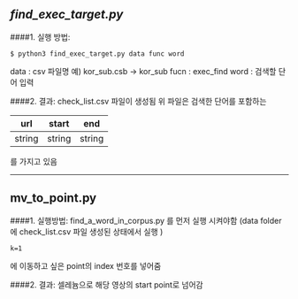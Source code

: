 ## *find_exec_target.py*


####1. 실행 방법:
````
$ python3 find_exec_target.py data func word
````
data : csv 파일명 예) kor_sub.csb -> kor_sub
fucn : exec_find
word : 검색할 단어 입력

####2. 결과: 
check_list.csv 파일이 생성됨
위 파일은 검색한 단어를 포함하는 

| url | start | end |
|--------|--------|---------|
|    string    |    string    |		string	|
를 가지고 있음

- - -
## mv_to_point.py


####1. 실행방법:
find_a_word_in_corpus.py
를 먼저 실행 시켜야함
(data folder에 check_list.csv 파일 생성된 상태에서 실행 )

```
k=1
```
에 이동하고 싶은 point의 index 번호를 넣어줌

####2. 결과:
셀레늄으로 해당 영상의 start point로 넘어감